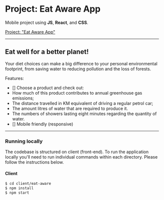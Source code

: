 # Project: Eat Aware App

Mobile project using **JS**, **React**, and **CSS**.  </br>

<a href="http://" target="_blank">Project: "Eat Aware App"</a>

---
## Eat well for a better planet!

Your diet choices can make a big difference to your personal environmental footprint, from saving water to reducing pollution and the loss of forests.

Features:
- [] Choose a product and check out:
- How much of this product contributes to annual greenhouse gas emissions;
-  The distance travelled in KM equivalent of driving a regular petrol car;
- The amount litres of water that are required to produce it.
- The numbers of showers lasting eight minutes regarding the quantity of water.
- [] Mobile friendly (responsive)

---

### Running locally

The codebase is structured on client (front-end). To run the application locally you'll need to run individual commands within each directory. Please follow the instructions below.

#### Client

```sh
$ cd client/eat-aware
$ npm install
$ npm start
```